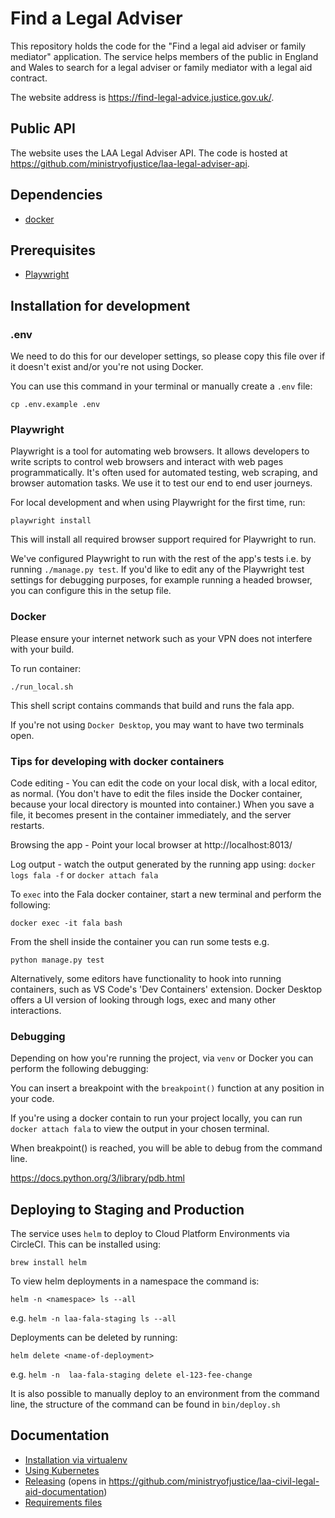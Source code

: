 # Find a Legal Adviser

This repository holds the code for the "Find a legal aid adviser or family mediator" application. The service helps members of the public in England and Wales to search for a legal adviser or family mediator with a legal aid contract.

The website address is https://find-legal-advice.justice.gov.uk/.

## Public API

The website uses the LAA Legal Adviser API. The code is hosted at https://github.com/ministryofjustice/laa-legal-adviser-api.

## Dependencies
- [docker](https://www.docker.com/)

## Prerequisites
- [Playwright](https://playwright.dev/python/) 

## Installation for development

### .env

We need to do this for our developer settings, so please copy this file over if it doesn't exist and/or you're not using Docker. 

You can use this command in your terminal or manually create a `.env` file: 

`cp .env.example .env` 

### Playwright

Playwright is a tool for automating web browsers. It allows developers to write scripts to control web browsers and 
interact with web pages programmatically. It's often used for automated testing, web scraping, and 
browser automation tasks. We use it to test our end to end user journeys.

For local development and when using Playwright for the first time, run:

`playwright install`

This will install all required browser support required for Playwright to run. 

We've configured Playwright to run with the rest of the app's tests i.e. by running `./manage.py test`. If you'd like to edit
any of the Playwright test settings for debugging purposes, for example running a headed browser, you can configure this in the setup file.

### Docker

Please ensure your internet network such as your VPN does not interfere with your build.

To run container:

`./run_local.sh`

This shell script contains commands that build and runs the fala app.

If you're not using `Docker Desktop`, you may want to have two terminals open.

### Tips for developing with docker containers

Code editing - You can edit the code on your local disk, with a local editor, as normal. (You don't have to edit the 
files inside the Docker container, because your local directory is mounted into container.) When you save a file, it 
becomes present in the container immediately, and the server restarts.

Browsing the app - Point your local browser at http://localhost:8013/

Log output - watch the output generated by the running app using: `docker logs fala -f` or `docker attach fala`

To `exec` into the Fala docker container, start a new terminal and perform the following:

`docker exec -it fala bash`

From the shell inside the container you can run some tests e.g.

`python manage.py test`

Alternatively, some editors have functionality to hook into running containers, such as VS Code's 'Dev Containers' 
extension. Docker Desktop offers a UI version of looking through logs, exec and many other interactions. 

### Debugging
Depending on how you're running the project, via `venv` or Docker you can perform the following debugging:

You can insert a breakpoint with the `breakpoint()` function at any position in your code.

If you're using a docker contain to run your project locally, you can run `docker attach fala` to view the output in 
your chosen terminal.

When breakpoint() is reached, you will be able to debug from the command line.

https://docs.python.org/3/library/pdb.html

## Deploying to Staging and Production

The service uses `helm` to deploy to Cloud Platform Environments via CircleCI. This can be installed using:

`brew install helm`

To view helm deployments in a namespace the command is:

`helm -n <namespace> ls --all`

e.g. `helm -n laa-fala-staging ls --all`

Deployments can be deleted by running:

`helm delete <name-of-deployment>`

e.g. `helm -n  laa-fala-staging delete el-123-fee-change`

It is also possible to manually deploy to an environment from the command line, the structure of the command can be found in `bin/deploy.sh`


## Documentation
* [Installation via virtualenv](docs/virtual-env.md)
* [Using Kubernetes](docs/kubernetes.md)
* [Releasing](https://github.com/ministryofjustice/laa-civil-legal-aid-documentation/blob/master/releasing/kubernetes.md)
(opens in https://github.com/ministryofjustice/laa-civil-legal-aid-documentation)
* [Requirements files](requirements/README.md)

